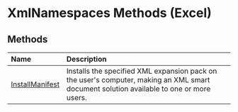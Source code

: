 
# XmlNamespaces Methods (Excel)

## Methods



|**Name**|**Description**|
|:-----|:-----|
| [InstallManifest](e462d627-d4d1-b3e9-4d6c-ae7ed91665ad.md)|Installs the specified XML expansion pack on the user's computer, making an XML smart document solution available to one or more users.|
